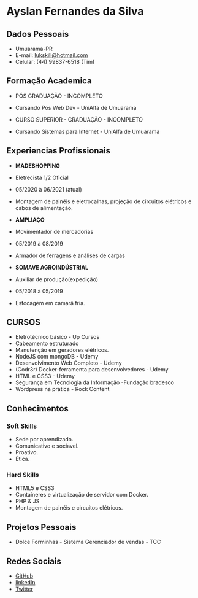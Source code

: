 # Ayslan Fernandes da Silva

## __Dados Pessoais__

* Umuarama-PR
* E-mail: lukskill@hotmail.com
* Celular: (44) 99837-6518 (Tim)

## __Formação Academica__

* PÓS GRADUAÇÃO - INCOMPLETO
* Cursando Pós Web Dev - UniAlfa de Umuarama

* CURSO SUPERIOR - GRADUAÇÃO - INCOMPLETO
* Cursando Sistemas para Internet - UniAlfa de Umuarama
## __Experiencias Profissionais__

* __MADESHOPPING__
* Eletrecista 1/2 Oficial
* 05/2020 à 06/2021 (atual)
* Montagem de painéis e eletrocalhas, projeção de circuitos elétricos e cabos de alimentação.

* __AMPLIAÇO__
* Movimentador de mercadorias
* 05/2019 à 08/2019
* Armador de ferragens e análises de cargas

* __SOMAVE AGROINDÚSTRIAL__
* Auxiliar de produção(expedição)
* 05/2018 à 05/2019
* Estocagem em camarâ fria.
## __CURSOS__
* Eletrotécnico básico - Up Cursos
* Cabeamento estruturado
* Manutenção em geradores elétricos.
* NodeJS com mongoDB - Udemy
* Desenvolvimento Web Completo - Udemy
* (Codr3r) Docker-ferramenta para desenvolvedores - Udemy
* HTML e CSS3 - Udemy
* Segurança em Tecnologia da Informação -Fundação bradesco
* Wordpress na prática - Rock Content
 
## __Conhecimentos__
### __Soft Skills__

* Sede por aprendizado.
* Comunicativo e sociavel.
* Proativo.
* Ética.
### __Hard Skills__

* HTML5 e CSS3
* Containeres e virtualização de servidor com Docker.
* PHP & JS
* Montagem de painéis e circuitos elétricos.
## __Projetos Pessoais__

* Dolce Forminhas - Sistema Gerenciador de vendas - TCC
## __Redes Sociais__

* [GitHub](https://github.com/ayslanPurunga)
* [linkedIn](https://www.linkedin.com/in/ayslan-fernandes-da-silva-5aa617171/)
* [Twitter](https://twitter.com/Ayslan_FS)
